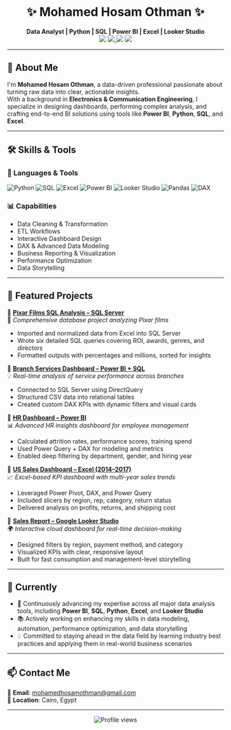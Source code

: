 <h1 align="center">✨ Mohamed Hosam Othman ✨</h1>

<p align="center">
  <b>Data Analyst | Python | SQL | Power BI | Excel | Looker Studio</b><br>
  <a href="mailto:mohamedhosamothman@gmail.com"><img src="https://img.shields.io/badge/Email-EA4335?style=flat-square&logo=gmail&logoColor=white" /></a>
<a href="https://www.linkedin.com/in/mohamed-hosam-analyst/">
  <img src="https://img.shields.io/badge/LinkedIn-0A66C2?style=flat-square&logo=linkedin&logoColor=white" />
</a>
  <a href="https://github.com/mohamedhosamothman"><img src="https://img.shields.io/badge/GitHub-181717?style=flat-square&logo=github&logoColor=white" /></a>
  <a href="https://kaggle.com/mohamedhosamothman"><img src="https://img.shields.io/badge/Kaggle-20BEFF?style=flat-square&logo=kaggle&logoColor=white" /></a>
</p>

---

## 🧠 About Me

I'm **Mohamed Hosam Othman**, a data-driven professional passionate about turning raw data into clear, actionable insights.  
With a background in **Electronics & Communication Engineering**, I specialize in designing dashboards, performing complex analysis, and crafting end-to-end BI solutions using tools like **Power BI**, **Python**, **SQL**, and **Excel**.

---

## 🛠️ Skills & Tools

### 📌 Languages & Tools  
![Python](https://img.shields.io/badge/Python-3776AB?style=flat&logo=python&logoColor=white)
![SQL](https://img.shields.io/badge/SQL-025E8C?style=flat&logo=sqlite&logoColor=white)
![Excel](https://img.shields.io/badge/Excel-217346?style=flat&logo=microsoft-excel&logoColor=white)
![Power BI](https://img.shields.io/badge/Power_BI-F2C811?style=flat&logo=powerbi&logoColor=black)
![Looker Studio](https://img.shields.io/badge/Looker_Studio-4285F4?style=flat&logo=google&logoColor=white)
![Pandas](https://img.shields.io/badge/Pandas-150458?style=flat&logo=pandas&logoColor=white)
![DAX](https://img.shields.io/badge/DAX-3582C4?style=flat&logoColor=white)

### 📊 Capabilities
- Data Cleaning & Transformation  
- ETL Workflows  
- Interactive Dashboard Design  
- DAX & Advanced Data Modeling  
- Business Reporting & Visualization  
- Performance Optimization  
- Data Storytelling  

---

## 📌 Featured Projects


🔸 **[Pixar Films SQL Analysis – SQL Server](https://github.com/mohamedhosamothman/Pixar-Films-SQL-Analysis)**  
🎥 *Comprehensive database project analyzing Pixar films*  
- Imported and normalized data from Excel into SQL Server  
- Wrote six detailed SQL queries covering ROI, awards, genres, and directors  
- Formatted outputs with percentages and millions, sorted for insights  


🔸 **[Branch Services Dashboard – Power BI + SQL](https://github.com/mohamedhosam4/Branch-Services-Dashboard-Sql-Power-Bi)**  
💡 *Real-time analysis of service performance across branches*  
- Connected to SQL Server using DirectQuery  
- Structured CSV data into relational tables  
- Created custom DAX KPIs with dynamic filters and visual cards  

🔸 **[HR Dashboard – Power BI](https://github.com/mohamedhosam4/HR-Dashboard-in-Power-BI)**  
📊 *Advanced HR insights dashboard for employee management*  
- Calculated attrition rates, performance scores, training spend  
- Used Power Query + DAX for modeling and metrics  
- Enabled deep filtering by department, gender, and hiring year  

🔸 **[US Sales Dashboard – Excel (2014–2017)](https://github.com/mohamedhosam4/Excel_Sales_Dashboard_USA_2014-2017)**  
📈 *Excel-based KPI dashboard with multi-year sales trends*  
- Leveraged Power Pivot, DAX, and Power Query  
- Included slicers by region, rep, category, return status  
- Delivered analysis on profits, returns, and shipping cost  

🔸 **[Sales Report – Google Looker Studio](https://lookerstudio.google.com/reporting/7fc077a8-9d61-4102-88df-f5c24e98eea2)**  
🌍 *Interactive cloud dashboard for real-time decision-making*  
- Designed filters by region, payment method, and category  
- Visualized KPIs with clear, responsive layout  
- Built for fast consumption and management-level storytelling  

---

## 🚀 Currently

- 🧠 Continuously advancing my expertise across all major data analysis tools, including **Power BI**, **SQL**, **Python**, **Excel**, and **Looker Studio**  
- 📚 Actively working on enhancing my skills in data modeling, automation, performance optimization, and data storytelling  
- 💡 Committed to staying ahead in the data field by learning industry best practices and applying them in real-world business scenarios

---

## 📫 Contact Me

📧 **Email**: mohamedhosamothman@gmail.com  
📍 **Location**: Cairo, Egypt  

---

<p align="center">
  <img src="https://komarev.com/ghpvc/?username=mohamedhosam4&style=flat-square&color=blue" alt="Profile views" />
</p>
